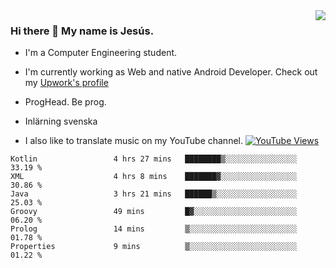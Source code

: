 <img align='right' src="https://github-readme-stats.vercel.app/api/top-langs/?username=JesusJimenezG&layout=compact&theme=dracula">

### Hi there 👋 My name is Jesús.
- I'm a Computer Engineering student.
- I'm currently working as Web and native Android Developer. Check out my [Upwork's profile](https://www.upwork.com/freelancers/~0136891f6e1d316648)

- ProgHead. Be prog.
- Inlärning svenska
- I also like to translate music on my YouTube channel. [![YouTube Views](https://img.shields.io/youtube/channel/views/UCWnlcC4_sV9Imcy9ysQpxHA?style=social)](https://www.youtube.com/channel/UCWnlcC4_sV9Imcy9ysQpxHA)

<!--START_SECTION:waka-->

```text
Kotlin                 4 hrs 27 mins   ████████▒░░░░░░░░░░░░░░░░   33.19 %
XML                    4 hrs 8 mins    ███████▓░░░░░░░░░░░░░░░░░   30.86 %
Java                   3 hrs 21 mins   ██████▒░░░░░░░░░░░░░░░░░░   25.03 %
Groovy                 49 mins         █▓░░░░░░░░░░░░░░░░░░░░░░░   06.20 %
Prolog                 14 mins         ▒░░░░░░░░░░░░░░░░░░░░░░░░   01.78 %
Properties             9 mins          ▒░░░░░░░░░░░░░░░░░░░░░░░░   01.22 %
```

<!--END_SECTION:waka-->

<!--
**JesusJimenezG/JesusJimenezG** is a ✨ _special_ ✨ repository because its `README.md` (this file) appears on your GitHub profile.

Here are some ideas to get you started:

- 🔭 I’m currently working on ...
- 🌱 I’m currently learning ...
- 👯 I’m looking to collaborate on ...
- 🤔 I’m looking for help with ...
- 💬 Ask me about ...
- 📫 How to reach me: ...
- 😄 Pronouns: ...
- ⚡ Fun fact: ...
-->
